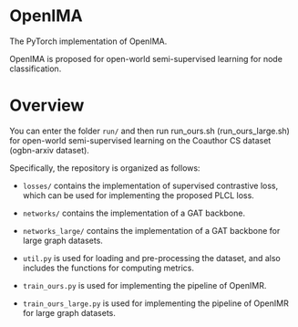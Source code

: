 # OpenIMA
The PyTorch implementation of OpenIMA.

OpenIMA is proposed for open-world semi-supervised learning for node classification.

# Overview
You can enter the folder `run/` and then run run_ours.sh (run_ours_large.sh) for open-world semi-supervised learning on the Coauthor CS dataset (ogbn-arxiv dataset).

Specifically, the repository is organized as follows:

* `losses/` contains the implementation of supervised contrastive loss, which can be used for implementing the proposed PLCL loss.

* `networks/` contains the implementation of a GAT backbone.

* `networks_large/` contains the implementation of a GAT backbone for large graph datasets.
 
* `util.py` is used for loading and pre-processing the dataset, and also includes the functions for computing metrics.

* `train_ours.py` is used for implementing the pipeline of OpenIMR.

* `train_ours_large.py` is used for implementing the pipeline of OpenIMR for large graph datasets.
